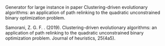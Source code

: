 Generator for large instance in paper Clustering-driven evolutionary algorithms: an application of path relinking to the quadratic unconstrained binary optimization problem.

Samorani, Z. G. F. . (2019). Clustering-driven evolutionary algorithms: an application of path relinking to the quadratic unconstrained binary optimization problem. Journal of heuristics, 25(4a5).
